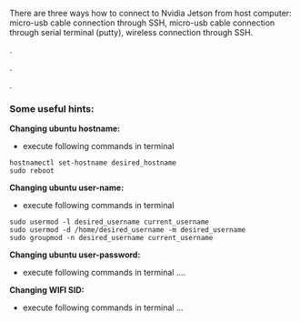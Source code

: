 There are three ways how to connect to Nvidia Jetson from host computer: micro-usb cable connection through SSH, micro-usb cable connection through serial terminal (putty), wireless connection through SSH.





.

.

.

### Some useful hints:

**Changing ubuntu hostname:**
  - execute following commands in terminal

`hostnamectl set-hostname desired_hostname`    
`sudo reboot`

**Changing ubuntu user-name:**
 - execute following commands in terminal

`sudo usermod -l desired_username current_username`  
`sudo usermod -d /home/desired_username -m desired_username`  
`sudo groupmod -n desired_username current_username`

**Changing ubuntu user-password:**
 - execute following commands in terminal
....

**Changing WIFI SID:**
 - execute following commands in terminal
...
